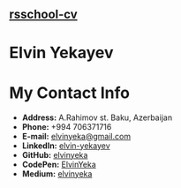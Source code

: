 ## [rsschool-cv](rsccool-cv)

# Elvin Yekayev

# My Contact Info

* **Address:** A.Rahimov st. Baku, Azerbaijan
* **Phone:** +994 706371716
* **E-mail:** [elvinyeka@gmail.com](elvinyeka@gmail.com)
* **LinkedIn:** [elvin-yekayev](https://www.linkedin.com/in/elvin-yekayev/)
* **GitHub:** [elvinyeka](https://github.com/elvinyeka)
* **CodePen:** [ElvinYeka](https://codepen.io/ElvinYeka)
* **Medium:** [elvinyeka](https://elvinyeka.medium.com/)
